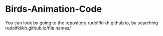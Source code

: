 # Birds-Animation-Code
You can look by going to the repository rudolfklikh.github.io, by searching rudolfklikh.github.io/file names/ 
